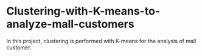 # Clustering-with-K-means-to-analyze-mall-customers
In this project, clustering is performed with K-means for the analysis of mall customer.
